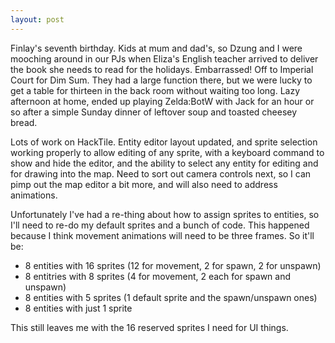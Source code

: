 ```yaml
---
layout: post
---
```


Finlay's seventh birthday. Kids at mum and dad's, so Dzung and I were mooching
around in our PJs when Eliza's English teacher arrived to deliver the book she
needs to read for the holidays. Embarrassed! Off to Imperial Court for Dim Sum.
They had a large function there, but we were lucky to get a table for thirteen
in the back room without waiting too long. Lazy afternoon at home, ended up
playing Zelda:BotW with Jack for an hour or so after a simple Sunday dinner of
leftover soup and toasted cheesey bread.

Lots of work on HackTile. Entity editor layout updated, and sprite selection
working properly to allow editing of any sprite, with a keyboard command to show
and hide the editor, and the ability to select any entity for editing and for
drawing into the map. Need to sort out camera controls next, so I can pimp out
the map editor a bit more, and will also need to address animations.

Unfortunately I've had a re-thing about how to assign sprites to entities, so
I'll need to re-do my default sprites and a bunch of code. This happened because
I think movement animations will need to be three frames. So it'll be:

* 8 entities with 16 sprites (12 for movement, 2 for spawn, 2 for unspawn)
* 8 entitries with 8 sprites (4 for movement, 2 each for spawn and unspawn)
* 8 entities with 5 sprites (1 default sprite and the spawn/unspawn ones)
* 8 entities with just 1 sprite

This still leaves me with the 16 reserved sprites I need for UI things.
